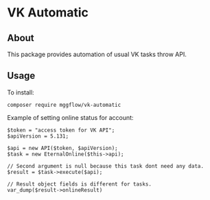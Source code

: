 # VK Automatic
## About
This package provides automation of usual VK tasks throw API.

## Usage
To install:

```
composer require mggflow/vk-automatic
```

Example of setting online status for account:

```
$token = "access token for VK API";
$apiVersion = 5.131;

$api = new API($token, $apiVersion);
$task = new EternalOnline($this->api);

// Second argument is null because this task dont need any data.
$result = $task->execute($api);

// Result object fields is different for tasks.
var_dump($result->onlineResult)

```